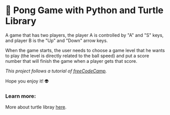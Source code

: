 # :tennis: Pong Game with Python and Turtle Library

A game that has two players, the player A is controlled by "A" and "S" keys, and player B is the "Up" and "Down" arrow keys.

When the game starts, the user needs to choose a game level that he wants to play (the level is directly related to the ball speed) and put a score number that will finish the game when a player gets that score.

*This project follows a tutorial of [freeCodeCamp](https://www.youtube.com/watch?v=XGf2GcyHPhc).*

Hope you enjoy it! 👽

### Learn more:

More about turtle libray [here](https://docs.python.org/3/library/turtle.html).
